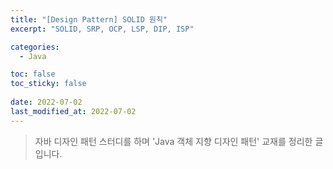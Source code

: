 ```yaml
---
title: "[Design Pattern] SOLID 원칙"
excerpt: "SOLID, SRP, OCP, LSP, DIP, ISP"

categories:
  - Java

toc: false
toc_sticky: false
 
date: 2022-07-02
last_modified_at: 2022-07-02
---
```


> 자바 디자인 패턴 스터디를 하며 'Java 객체 지향 디자인 패턴' 교재를 정리한 글입니다.

